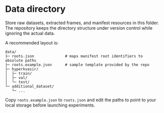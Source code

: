 # Data directory

Store raw datasets, extracted frames, and manifest resources in this folder.
The repository keeps the directory structure under version control while
ignoring the actual data.

A recommended layout is:

```
data/
├─ roots.json              # maps manifest root identifiers to absolute paths
├─ roots.example.json      # sample template provided by the repo
├─ hyperkvasir/
│  ├─ train/
│  ├─ val/
│  └─ test/
└─ additional_dataset/
   └─ ...
```

Copy `roots.example.json` to `roots.json` and edit the paths to point to your
local storage before launching experiments.
